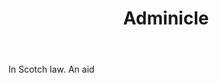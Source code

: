 ---
title: Adminicle
letter: A
permalink: "/definitions/adminicle.html"
body: In Scotch law. An aid
published_at: '2018-07-07'
source: Black's Law Dictionary
layout: post
---